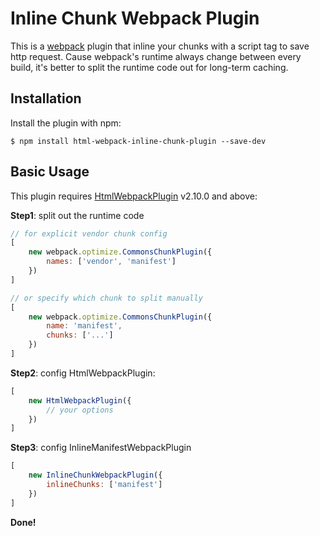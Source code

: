 Inline Chunk Webpack Plugin
===================

This is a [webpack](http://webpack.github.io/) plugin that inline your chunks with a script tag to save http request. Cause webpack's runtime always change between every build, it's better to split the runtime code out for long-term caching.


Installation
------------
Install the plugin with npm:
```shell
$ npm install html-webpack-inline-chunk-plugin --save-dev
```

Basic Usage
-----------

This plugin requires [HtmlWebpackPlugin](https://www.npmjs.com/package/html-webpack-plugin) v2.10.0 and above:

__Step1__: split out the runtime code
```javascript
// for explicit vendor chunk config
[
	new webpack.optimize.CommonsChunkPlugin({
		names: ['vendor', 'manifest']
	})
]

// or specify which chunk to split manually
[
	new webpack.optimize.CommonsChunkPlugin({
		name: 'manifest',
        chunks: ['...']
	})
]
```
__Step2__: config HtmlWebpackPlugin:
```javascript
[
	new HtmlWebpackPlugin({
		// your options
	})
]
```

__Step3__: config InlineManifestWebpackPlugin
```javascript
[
	new InlineChunkWebpackPlugin({
        inlineChunks: ['manifest']
	})
]
```

__Done!__